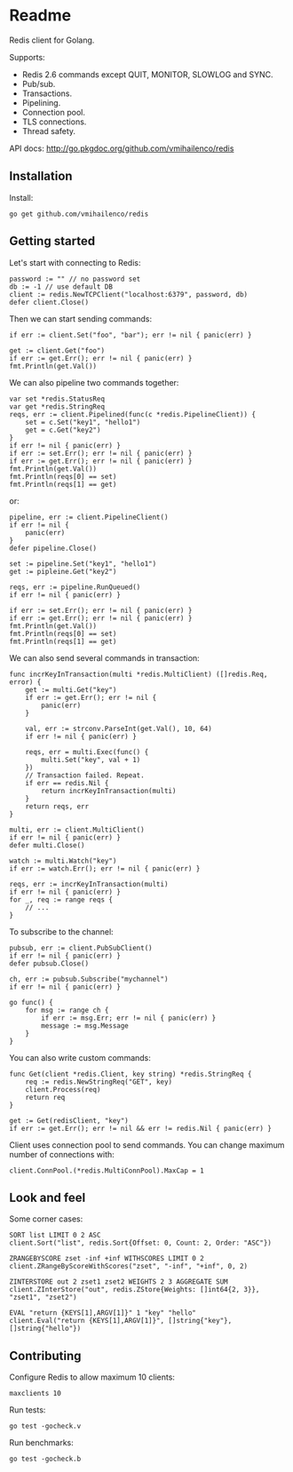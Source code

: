 Readme
======

Redis client for Golang.

Supports:

- Redis 2.6 commands except QUIT, MONITOR, SLOWLOG and SYNC.
- Pub/sub.
- Transactions.
- Pipelining.
- Connection pool.
- TLS connections.
- Thread safety.

API docs: http://go.pkgdoc.org/github.com/vmihailenco/redis

Installation
------------

Install:

    go get github.com/vmihailenco/redis

Getting started
---------------

Let's start with connecting to Redis:

    password := "" // no password set
    db := -1 // use default DB
    client := redis.NewTCPClient("localhost:6379", password, db)
    defer client.Close()

Then we can start sending commands:

    if err := client.Set("foo", "bar"); err != nil { panic(err) }

    get := client.Get("foo")
    if err := get.Err(); err != nil { panic(err) }
    fmt.Println(get.Val())

We can also pipeline two commands together:

    var set *redis.StatusReq
    var get *redis.StringReq
    reqs, err := client.Pipelined(func(c *redis.PipelineClient)) {
        set = c.Set("key1", "hello1")
        get = c.Get("key2")
    }
    if err != nil { panic(err) }
    if err := set.Err(); err != nil { panic(err) }
    if err := get.Err(); err != nil { panic(err) }
    fmt.Println(get.Val())
    fmt.Println(reqs[0] == set)
    fmt.Println(reqs[1] == get)

or:

    pipeline, err := client.PipelineClient()
    if err != nil {
        panic(err)
    }
    defer pipeline.Close()

    set := pipeline.Set("key1", "hello1")
    get := pipleine.Get("key2")

    reqs, err := pipeline.RunQueued()
    if err != nil { panic(err) }

    if err := set.Err(); err != nil { panic(err) }
    if err := get.Err(); err != nil { panic(err) }
    fmt.Println(get.Val())
    fmt.Println(reqs[0] == set)
    fmt.Println(reqs[1] == get)

We can also send several commands in transaction:

    func incrKeyInTransaction(multi *redis.MultiClient) ([]redis.Req, error) {
        get := multi.Get("key")
        if err := get.Err(); err != nil {
            panic(err)
        }

        val, err := strconv.ParseInt(get.Val(), 10, 64)
        if err != nil { panic(err) }

        reqs, err = multi.Exec(func() {
            multi.Set("key", val + 1)
        })
        // Transaction failed. Repeat.
        if err == redis.Nil {
            return incrKeyInTransaction(multi)
        }
        return reqs, err
    }

    multi, err := client.MultiClient()
    if err != nil { panic(err) }
    defer multi.Close()

    watch := multi.Watch("key")
    if err := watch.Err(); err != nil { panic(err) }

    reqs, err := incrKeyInTransaction(multi)
    if err != nil { panic(err) }
    for _, req := range reqs {
        // ...
    }

To subscribe to the channel:

    pubsub, err := client.PubSubClient()
    if err != nil { panic(err) }
    defer pubsub.Close()

    ch, err := pubsub.Subscribe("mychannel")
    if err != nil { panic(err) }

    go func() {
        for msg := range ch {
            if err := msg.Err; err != nil { panic(err) }
            message := msg.Message
        }
    }

You can also write custom commands:

    func Get(client *redis.Client, key string) *redis.StringReq {
        req := redis.NewStringReq("GET", key)
        client.Process(req)
        return req
    }

    get := Get(redisClient, "key")
    if err := get.Err(); err != nil && err != redis.Nil { panic(err) }

Client uses connection pool to send commands. You can change maximum number of connections with:

    client.ConnPool.(*redis.MultiConnPool).MaxCap = 1

Look and feel
-------------

Some corner cases:

    SORT list LIMIT 0 2 ASC
    client.Sort("list", redis.Sort{Offset: 0, Count: 2, Order: "ASC"})

    ZRANGEBYSCORE zset -inf +inf WITHSCORES LIMIT 0 2
    client.ZRangeByScoreWithScores("zset", "-inf", "+inf", 0, 2)

    ZINTERSTORE out 2 zset1 zset2 WEIGHTS 2 3 AGGREGATE SUM
    client.ZInterStore("out", redis.ZStore{Weights: []int64{2, 3}}, "zset1", "zset2")

    EVAL "return {KEYS[1],ARGV[1]}" 1 "key" "hello"
    client.Eval("return {KEYS[1],ARGV[1]}", []string{"key"}, []string{"hello"})

Contributing
------------

Configure Redis to allow maximum 10 clients:

    maxclients 10

Run tests:

    go test -gocheck.v

Run benchmarks:

    go test -gocheck.b
